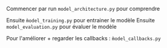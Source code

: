 Commencer par run `model_architecture.py` pour comprendre

Ensuite `m̀odel_training.py` pour entrainer le modèle
Ensuite `model_evaluation.py` pour évaluer le modèle

Pour l'améliorer + regarder les callbacks : `m̀odel_callbacks.py`